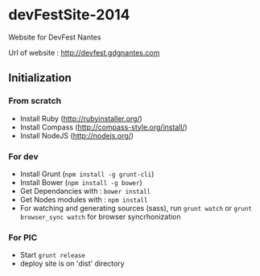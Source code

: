 devFestSite-2014
================

Website for DevFest Nantes

Url of website : http://devfest.gdgnantes.com

## Initialization

### From scratch

- Install Ruby (http://rubyinstaller.org/)
- Install Compass (http://compass-style.org/install/)
- Install NodeJS (http://nodejs.org/)


### For dev

- Install Grunt (```npm install -g grunt-cli```)
- Install Bower (```npm install -g bower```)
- Get Dependancies with : ```bower install```
- Get Nodes modules with : ```npm install```
- For watching and generating sources (sass), run ```grunt watch``` or ```grunt browser_sync watch``` for browser syncrhonization

### For PIC

- Start ```grunt release```
- deploy site is on 'dist' directory
